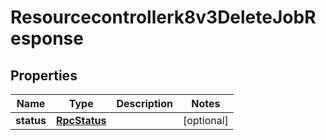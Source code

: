 

# Resourcecontrollerk8v3DeleteJobResponse


## Properties

| Name | Type | Description | Notes |
|------------ | ------------- | ------------- | -------------|
|**status** | [**RpcStatus**](RpcStatus.md) |  |  [optional] |



